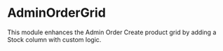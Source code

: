 # AdminOrderGrid
This module enhances the Admin Order Create product grid by adding a Stock column with custom logic.
